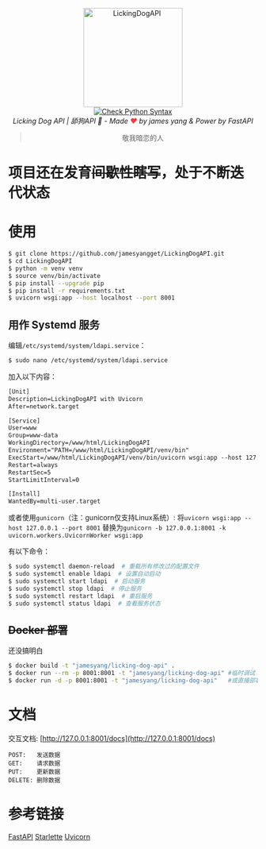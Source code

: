 <p align="center">
  <a href="https://api.white-album.top/">
    <img width="200px" src="https://cdn.jsdelivr.net/gh/jamesyangget/LickingDogAPI/static/img/mur_cat.png" alt='LickingDogAPI'>
  </a>
  <br>
  <a href="https://github.com/jamesyangget/LickingDogAPI/actions">
    <img src="https://github.com/jamesyangget/LickingDogAPI/workflows/Check%20Python%20Syntax/badge.svg" alt="Check Python Syntax">
  </a>
  <br>
  <em>Licking Dog API | 舔狗API 🍭 - Made <span style="color:#F03D41">❤</span> by james yang & Power by <a src="https://fastapi.tiangolo.com/">FastAPI</a></em>
</p>
<blockquote><p align="center">敬我暗恋的人</p></blockquote>

# 项目还在发育~~间歇性瞎写~~，处于不断迭代状态

# 使用

```bash
$ git clone https://github.com/jamesyangget/LickingDogAPI.git
$ cd LickingDogAPI
$ python -m venv venv
$ source venv/bin/activate
$ pip install --upgrade pip
$ pip install -r requirements.txt
$ uvicorn wsgi:app --host localhost --port 8001
```


## 用作 Systemd 服务

编辑`/etc/systemd/system/ldapi.service`：

```bash
$ sudo nano /etc/systemd/system/ldapi.service
```

加入以下内容：

```txt
[Unit]
Description=LickingDogAPI with Uvicorn
After=network.target

[Service]
User=www
Group=www-data
WorkingDirectory=/www/html/LickingDogAPI
Environment="PATH=/www/html/LickingDogAPI/venv/bin"
ExecStart=/www/html/LickingDogAPI/venv/bin/uvicorn wsgi:app --host 127.0.0.1 --port 8001
Restart=always
RestartSec=5
StartLimitInterval=0

[Install]
WantedBy=multi-user.target
```

或者使用`gunicorn`（注：gunicorn仅支持Linux系统）:
将`uvicorn wsgi:app --host 127.0.0.1 --port 8001`
替换为`gunicorn -b 127.0.0.1:8001 -k uvicorn.workers.UvicornWorker wsgi:app`

有以下命令：

```bash
$ sudo systemctl daemon-reload  # 重载所有修改过的配置文件
$ sudo systemctl enable ldapi  # 设置自动启动
$ sudo systemctl start ldapi  # 启动服务
$ sudo systemctl stop ldapi  # 停止服务
$ sudo systemctl restart ldapi  # 重启服务
$ sudo systemctl status ldapi  # 查看服务状态
```

## ~~Docker 部署~~

还没搞明白

```bash
$ docker build -t "jamesyang/licking-dog-api" .
$ docker run --rm -p 8001:8001 -t "jamesyang/licking-dog-api" #临时调试
$ docker run -d -p 8001:8001 -t "jamesyang/licking-dog-api"   #或直接部署
```

# 文档

交互文档: [http://127.0.0.1:8001/docs](http://127.0.0.1:8001/docs)

``` 
POST:   发送数据
GET:    请求数据
PUT:    更新数据
DELETE: 删除数据
```

# 参考链接

[FastAPI](https://fastapi.tiangolo.com/)
[Starlette](https://www.starlette.io/)
[Uvicorn](https://www.uvicorn.org/)
